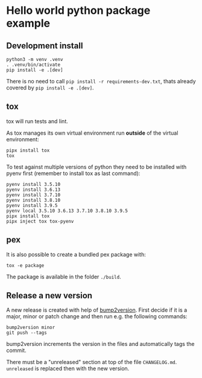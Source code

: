 # Hello world python package example

## Development install

```shell
python3 -m venv .venv
. .venv/bin/activate
pip install -e .[dev]
```

There is no need to call `pip install -r requirements-dev.txt`, thats already covered by `pip install -e .[dev]`.


## tox

tox will run tests and lint.

As tox manages its own virtual environment run **outside** of the virtual environment:

```shell
pipx install tox
tox
```

To test against multiple versions of python they need to be installed with pyenv first (remember to install tox as last command):

```shell
pyenv install 3.5.10
pyenv install 3.6.13
pyenv install 3.7.10
pyenv install 3.8.10
pyenv install 3.9.5
pyenv local 3.5.10 3.6.13 3.7.10 3.8.10 3.9.5
pipx install tox
pipx inject tox tox-pyenv
```

## pex

It is also possible to create a bundled pex package with:

```shell
tox -e package
```

The package is available in the folder `./build`.

## Release a new version

A new release is created with help of [bump2version](https://github.com/c4urself/bump2version). First decide if it is a major, minor or patch change and then run e.g. the following commands:

```shell
bump2version minor
git push --tags
```

bump2version increments the version in the files and automatically tags the commit.

There must be a "unreleased" section at top of the file `CHANGELOG.md`. `unreleased` is replaced then with the new version.